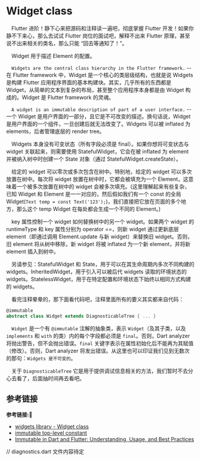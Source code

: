 # Widget class

&emsp;Flutter 进阶！静下心来把源码和注释读一遍吧，彻底掌握 Flutter 开发！如果你静不下来心，那么去试试 Flutter 岗位的面试吧，解释不出来 Flutter 原理，甚至说不出来相关的类名，那么只能 “回去等通知了！”。 

&emsp;Widget 用于描述 Element 的配置。

&emsp;`Widgets are the central class hierarchy in the Flutter framework.` -- 在 Flutter framework 中，Widget 是一个核心的类层级结构，也就是说 Widgets 是构建 Flutter 应用程序界面的基本构建块。其实，几乎所有的东西都是 Widget，从简单的文本到复杂的布局，甚至整个应用程序本身都是由 Widget 构成的。Widget 是 Flutter framework 的灵魂。

&emsp;`A widget is an immutable description of part of a user interface.` -- 一个 Widget 是用户界面的一部分，且它是不可改变的描述。换句话说，Widget 是用户界面的一个组件，一旦创建后就无法改变了。Widgets 可以被 inflated 为 elements，后者管理底层的 render tree。

&emsp;Widgets 本身没有可变状态（所有字段必须是 final）。如果你想将可变状态与 widget 关联起来，则需要使用 StatefulWidget，它会在被 inflated 为 element 并被纳入树中时创建一个 State 对象（通过 StatefulWidget.createState）。

&emsp;给定的 widget 可以零次或多次包含在树中。特别地，给定的 widget 可以多次放置在树中。每次将 widget 放置在树中时，它都会被填充为一个 Element，这意味着一个被多次放置在树中的 widget 会被多次填充。(这里理解起来有些复杂，已知 Widget 和 Element 是一一对应的，然后假如我们有一个 const 的全局 Widget(`Text temp = const Text('123');`)，我们直接把它放在页面的多个地方，那么这个 temp Widget 在每处都会生成一个不同的 Element。)

&emsp;key 属性控制一个 widget 如何替换树中的另一个 widget。如果两个 widget 的 runtimeType 和 key 属性分别为 operator ==，则新 widget 通过更新底层 element（即通过调用 Element.update 与新 widget）来替换旧 widget。否则，旧 element 将从树中移除，新 widget 将被 inflated 为一个新 element，并将新 element 插入到树中。

&emsp;另请参见：StatefulWidget 和 State，用于可以在其生命周期内多次不同构建的 widgets。InheritedWidget，用于引入可以被后代 widgets 读取的环境状态的 widgets。StatelessWidget，用于在特定配置和环境状态下始终以相同方式构建的 widgets。

&emsp;看完注释晕晕的，那下面看代码吧，注释里面所有的要义其实都来自代码：

```dart
@immutable
abstract class Widget extends DiagnosticableTree { ... }
```

&emsp;`Widget` 是一个有 `@immutable` 注解的抽象类，表示 `Widget`（及其子类，以及 `implements` 和 `with` 的类）内的每个字段都必须是 `final`。否则，Dart analyzer 将抛出警告，但不会抛出错误。`final` 关键字表示在属性初始化后不能再为其赋值（修改）。否则，Dart analyzer 将发出错误。从这里也可以印证我们见到无数次的那句：`Widgets 是不可变的`。

&emsp;关于 `DiagnosticableTree` 它是用于提供调试信息相关的方法，我们暂时不去分心去看了，后面抽时间再去看吧。








## 参考链接
**参考链接:🔗**
+ [widgets library - Widget class](https://api.flutter.dev/flutter/widgets/Widget-class.html)
+ [immutable top-level constant](https://api.flutter.dev/flutter/meta/immutable-constant.html)
+ [Immutable in Dart and Flutter: Understanding, Usage, and Best Practices](https://medium.com/@yetesfadev/immutable-in-dart-and-flutter-understanding-usage-and-best-practices-742be5fa25ea)

// diagnostics.dart 文件内容待定
